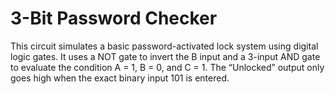 # 3-Bit Password Checker
This circuit simulates a basic password-activated lock system using digital logic gates. It uses a NOT gate to invert the B input and a 3-input AND gate to evaluate the condition A = 1, B = 0, and C = 1. The “Unlocked” output only goes high when the exact binary input 101 is entered.

<br />
<br />
